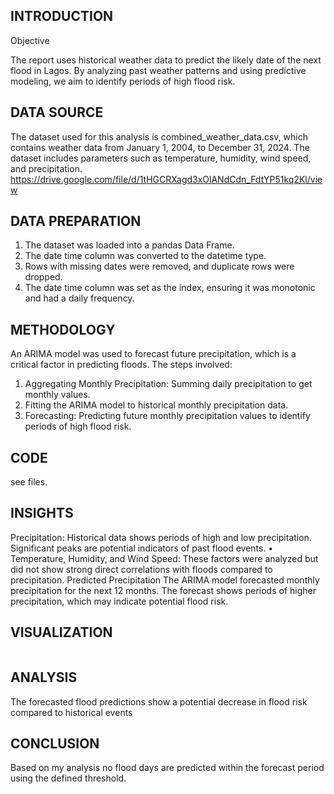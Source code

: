 ## INTRODUCTION

Objective

The report uses historical weather data to predict the likely date of the next flood in Lagos. By analyzing past weather patterns and using predictive modeling, we aim to identify periods of high flood risk.

## DATA SOURCE
The dataset used for this analysis is combined_weather_data.csv, which contains weather data from January 1, 2004, to December 31, 2024. The dataset includes parameters such as temperature, humidity, wind speed, and precipitation. https://drive.google.com/file/d/1tHGCRXagd3xOlANdCdn_FdtYP51kq2Kl/view

## DATA PREPARATION
1.	 The dataset was loaded into a pandas Data Frame.
2.	The date time column was converted to the datetime type.
3.	Rows with missing dates were removed, and duplicate rows were dropped.
4.	 The date time column was set as the index, ensuring it was monotonic and had a daily frequency.
   
## METHODOLOGY
An ARIMA model was used to forecast future precipitation, which is a critical factor in predicting floods. The steps involved:
1.	Aggregating Monthly Precipitation: Summing daily precipitation to get monthly values.
2.	 Fitting the ARIMA model to historical monthly precipitation data.
3.	Forecasting: Predicting future monthly precipitation values to identify periods of high flood risk.
## CODE
see files.
## INSIGHTS
Precipitation: Historical data shows periods of high and low precipitation. Significant peaks are potential indicators of past flood events.
•	Temperature, Humidity, and Wind Speed: These factors were analyzed but did not show strong direct correlations with floods compared to precipitation.
Predicted Precipitation
The ARIMA model forecasted monthly precipitation for the next 12 months. The forecast shows periods of higher precipitation, which may indicate potential flood risk.
## VISUALIZATION
![]()

## ANALYSIS
The forecasted flood predictions show a potential decrease in flood risk compared to historical events
## CONCLUSION
Based on my analysis no flood days are predicted within the forecast period using the defined threshold.

